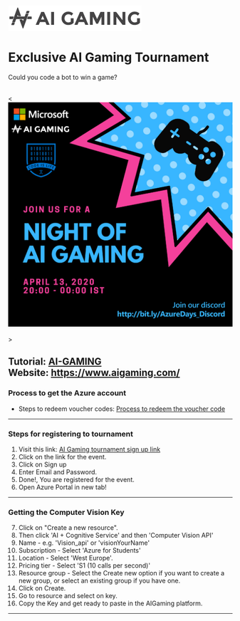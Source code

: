 ![AI Gaming Logo](https://github.com/MSPImpact/AI_Gaming/blob/master/photos_for_readme/aiWebsiteLogo.png)<br>
#  Exclusive AI Gaming Tournament
Could you code a bot to win a game?<br><br>

<![AI Gaming Poster](https://github.com/MSPImpact/AI_Gaming/blob/master/photos_for_readme/aigammingp.jpg)<br><br>>

Tutorial: [AI-GAMING](https://www.youtube.com/watch?v=lqFmz5-OVA0&list=PLVACl7F2s1BehsJ5oXkNdMZaej_QV8CnS)<br>
Website: https://www.aigaming.com/
------------------------------------------------------
### Process to get the Azure account
- Steps to redeem voucher codes: [Process to redeem the voucher code](https://github.com/MSPImpact/AI_Gaming/blob/master/Process%20to%20redeem%20the%20voucher%20code.md)

------------------------------------------------------
### Steps for registering to tournament
1. Visit this link: [AI Gaming tournament sign up link](https://www.aigaming.com/event?code=254-340-932)
2. Click on the link for the event.
3. Click on Sign up
4. Enter Email and Password.
5. Done!, You are registered for the event.
6. Open Azure Portal in new tab!

------------------------------------------------------
### Getting the Computer Vision Key
7. Click on "Create a new resource".
8. Then click 'AI + Cognitive Service' and then 'Computer Vision API'
9. Name - e.g. 'Vision_api' or 'visionYourName'
10. Subscription - Select 'Azure for Students'
11. Location - Select 'West Europe'.
12. Pricing tier - Select 'S1 (10 calls per second)'
13. Resource group - Select the Create new option if you want to create a new group, 		or select an existing group if you have one.
14. Click on Create.
15. Go to resource and select on key.
16. Copy the Key and get ready to paste in the AIGaming platform.



------------------------------------------------------
<Maintained by MPSImpact>
